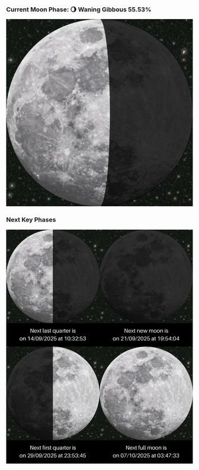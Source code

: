 ### Current Moon Phase: 🌖 Waning Gibbous 55.53%
![Moon Phase](moonphase.png)
### Next Key Phases
![Gallery](gallery.png)